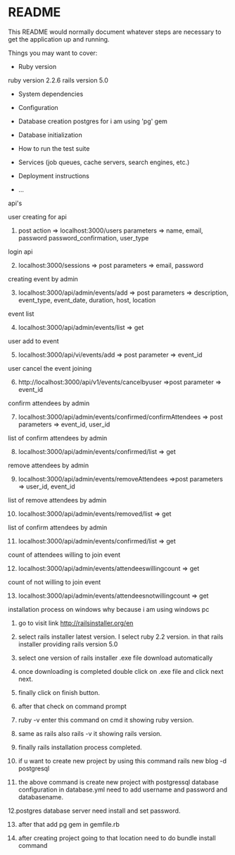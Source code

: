 # README

This README would normally document whatever steps are necessary to get the
application up and running.

Things you may want to cover:

* Ruby version

 ruby version 2.2.6
 rails version 5.0
  

* System dependencies

* Configuration

* Database creation
postgres for i am using 'pg' gem 


* Database initialization

* How to run the test suite

* Services (job queues, cache servers, search engines, etc.)

* Deployment instructions

* ...


api's

user creating for api

1. post action => localhost:3000/users 
parameters  => name, email, password password_confirmation, user_type

login api

2. localhost:3000/sessions => post
parameters => email, password

creating event by admin

3. localhost:3000/api/admin/events/add  => post
parameters => description, event_type, event_date, duration, host, location

event list

4. localhost:3000/api/admin/events/list => get

user add to event 

5. localhost:3000/api/vi/events/add => post
parameter => event_id

user cancel the event joining

6. http://localhost:3000/api/v1/events/cancelbyuser =>post
parameter => event_id

confirm attendees by admin

7. localhost:3000/api/admin/events/confirmed/confirmAttendees => post
parameters => event_id, user_id

list of confirm attendees by admin

8. localhost:3000/api/admin/events/confirmed/list => get 

remove attendees by admin

9. localhost:3000/api/admin/events/removeAttendees =>post
parameters => user_id, event_id

list of remove attendees by admin

10. localhost:3000/api/admin/events/removed/list => get

list of confirm attendees by admin

11. localhost:3000/api/admin/events/confirmed/list => get

count of attendees willing to join event

12. localhost:3000/api/admin/events/attendeeswillingcount => get

count of not willing to join event

13. localhost:3000/api/admin/events/attendeesnotwillingcount => get



installation process on windows  why because i am using windows pc


1. go to  visit link http://railsinstaller.org/en 

2. select rails installer latest version. I select ruby 2.2 version. in that rails installer providing 
rails version 5.0 

3. select one version of rails installer .exe file download automatically

4. once downloading is completed double click on .exe file and click next next. 

5. finally click on finish button.

6. after that check on command prompt 

7. ruby -v enter this command on cmd it showing ruby version.

8. same as rails also rails -v it showing rails version.

9. finally rails installation process completed.

10. if u want to create new project by using this command rails new blog -d postgresql

11. the above command is create new project with postgressql database configuration in database.yml
need to add username and password and databasename. 

12.postgres database server need install and set password.

13. after that add pg gem in gemfile.rb 

14. after creating project going to that location need to do bundle install command

  


 














